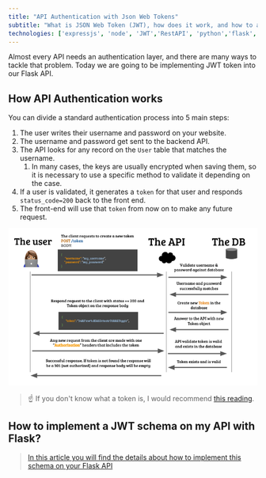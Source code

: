 ```yaml
---
title: "API Authentication with Json Web Tokens"
subtitle: "What is JSON Web Token (JWT), how does it work, and how to apply it to your API using the Flask Microframework for API Development"
technologies: ['expressjs', 'node', 'JWT','RestAPI', 'python','flask','fastapi']
---
```


Almost every API needs an authentication layer, and there are many ways to tackle that problem. Today we are going to be implementing JWT token into our Flask API.

## How API Authentication works

You can divide a standard authentication process into 5 main steps:

1. The user writes their username and password on your website.
2. The username and password get sent to the backend API.
3. The API looks for any record on the `User` table that matches the username.
    1. In many cases, the keys are usually encrypted when saving them, so it is necessary to use a specific method to validate it depending on the case.
4. If a user is validated, it generates a `token` for that user and responds `status_code=200` back to the front end.
5. The front-end will use that `token` from now on to make any future request.

![Autentication workflow](https://github.com/breatheco-de/content/blob/master/src/assets/images/authentication-diagram.png?raw=true)

> ☝️ If you don't know what a token is, I would recommend [this reading](https://4geeks.com/lesson/token-based-api-authentication).

<!-- ## How to implement a JWT schema on my API with express? -->

## How to implement a JWT schema on my API with Flask?

> [In this article you will find the details about how to implement this schema on your Flask API](https://4geeks.com/lesson/what-is-jwt-and-how-to-implement-with-flask)
